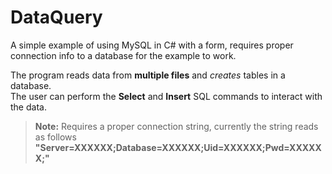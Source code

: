 # DataQuery
A simple example of using MySQL in C# with a form, requires proper connection info to a database for the example to work.

The program reads data from **multiple files** and *creates* tables in a database.  
The user can perform the **Select** and **Insert** SQL commands to interact with the data.

>**Note:** Requires a proper connection string, currently the string reads as follows  
>       **"Server=XXXXXX;Database=XXXXXX;Uid=XXXXXX;Pwd=XXXXXX;"**








